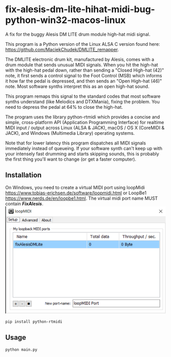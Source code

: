 # fix-alesis-dm-lite-hihat-midi-bug-python-win32-macos-linux
A fix for the buggy Alesis DM LITE drum module high-hat midi signal.

This program is a Python version of the Linux ALSA C version found here: https://github.com/MaciekChudek/DMLITE_remapper.

The DMLITE electronic drum kit, manufactured by Alesis, comes with a drum module that sends unusual MIDI signals. When
you hit the high-hat with the high-hat pedal down, rather than sending a "Closed High-hat (42)" note, it first sends a
control signal to the Foot Control (MSB) which informs it how far the pedal is depressed, and then sends an "Open
High-hat (46)" note. Most software synths interpret this as an open high-hat sound.

This program remaps this signal to the standard codes that most software synths understand (like Melodics and DTXMania), fixing the problem.
You need to depress the pedal at 64% to close the high-hat.

The program uses the library python-rtmidi which provides a concise and simple, cross-platform API (Application Programming Interface) for realtime MIDI input / output across Linux (ALSA & JACK), macOS / OS X (CoreMIDI & JACK), and Windows (Multimedia Library) operating systems.

Note that for lower latency this program dispatches all MIDI signals immediately instead of queueing. If your software
synth can't keep up with your intensely fast drumming and starts skipping sounds, this is probably the first thing
you'll want to change (or get a faster computer).


## Installation

On Windows, you need to create a virtual MIDI port using loopMidi https://www.tobias-erichsen.de/software/loopmidi.html or
LoopBe1 https://www.nerds.de/en/loopbe1.html.
The virtual midi port name MUST contain ***FixAlesis***.
![loopMIDI screen capture](loopMIDI.png)

````
pip install python-rtmidi
````

## Usage

````
python main.py
````
